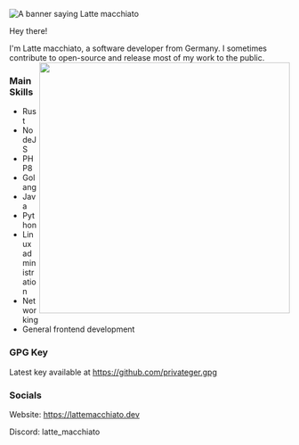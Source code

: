 ![A banner saying Latte macchiato](https://github.com/PrivateGER/PrivateGER/assets/29523614/5f764ea2-0b50-42b7-bf9d-7c6a82938339)

Hey there!

I'm Latte macchiato, a software developer from Germany.
I sometimes contribute to open-source and release most of my work to the public.
<img src="https://github.com/PrivateGER/PrivateGER/assets/29523614/efb87d2e-5f2e-4048-b632-1ba6b201692e" height=450 align="right"></img>

### Main Skills
- Rust
- NodeJS
- PHP8
- Golang
- Java
- Python
- Linux administration
- Networking
- General frontend development

### GPG Key
Latest key available at https://github.com/privateger.gpg

### Socials
Website: https://lattemacchiato.dev

Discord: latte_macchiato
